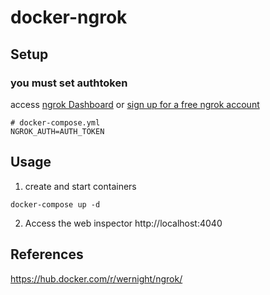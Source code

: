 # docker-ngrok

## Setup
### you must set authtoken
 access [ngrok Dashboard](https://dashboard.ngrok.com/get-started/your-authtoken) or [sign up for a free ngrok account](https://dashboard.ngrok.com/signup)

```
# docker-compose.yml
NGROK_AUTH=AUTH_TOKEN
```

## Usage
1. create and start containers
```
docker-compose up -d
```

2. Access the web inspector http://localhost:4040

## References
https://hub.docker.com/r/wernight/ngrok/